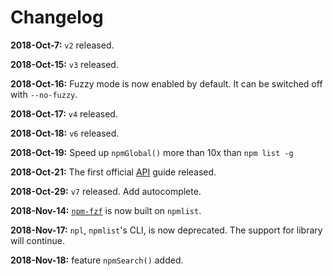 # Changelog

**2018-Oct-7:** `v2` released.

**2018-Oct-15:** `v3` released.

**2018-Oct-16:** Fuzzy mode is now enabled by default. It can be switched off with `--no-fuzzy`.

**2018-Oct-17:** `v4` released.

**2018-Oct-18:** `v6` released.

**2018-Oct-19:** Speed up `npmGlobal()` more than 10x than `npm list -g`

**2018-Oct-21:** The first official [API](https://github.com/hankchanocd/npmlist/wiki/API) guide released.

**2018-Oct-29:** `v7` released. Add autocomplete.

**2018-Nov-14:** [`npm-fzf`](https://github.com/hankchanocd/npm-fzf) is now built on `npmlist`.

**2018-Nov-17:** `npl`, `npmlist`'s CLI, is now deprecated. The support for library will continue.

**2018-Nov-18:** feature `npmSearch()` added.
